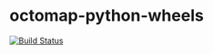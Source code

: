 # octomap-python-wheels

[![Build Status](https://travis-ci.com/wkentaro/octomap-python-wheels.svg?branch=master)](https://travis-ci.com/wkentaro/octomap-python-wheels)
